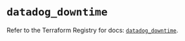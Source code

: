 # `datadog_downtime`

Refer to the Terraform Registry for docs: [`datadog_downtime`](https://registry.terraform.io/providers/datadog/datadog/3.38.0/docs/resources/downtime).
